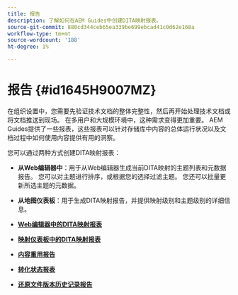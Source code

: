 ```yaml
---
title: 报告
description: 了解如何在AEM Guides中创建DITA映射报表。
source-git-commit: 880cd344ceb65ea339be699ebcad41c0d62e168a
workflow-type: tm+mt
source-wordcount: '188'
ht-degree: 1%

---
```


# 报告 {#id1645H9007MZ}

在组织设置中，您需要先验证技术文档的整体完整性，然后再开始处理技术文档或将文档推送到现场。 在多用户和大规模环境中，这种需求变得更加重要。 AEM Guides提供了一些报表，这些报表可以针对存储库中内容的总体运行状况以及文档过程中如何使用内容提供有用的洞察。

您可以通过两种方式创建DITA映射报表：

- **从Web编辑器中**：用于从Web编辑器生成当前DITA映射的主题列表和元数据报告。 您可以对主题进行排序，或根据您的选择过滤主题。 您还可以批量更新所选主题的元数据。
- **从地图仪表板**：用于生成DITA映射报告，并提供映射级别和主题级别的详细信息。

- **[Web编辑器中的DITA映射报表](reports-web-editor.md)**

- **[映射仪表板中的DITA映射报表](reports-ditamap.md)**

- **[内容重用报告](reports-content-reuse.md)**

- **[转化状态报表](reports-convertion-status.md)**

- **[还原文件版本历史记录报告](reports-reverted-file-version-history.md)**
